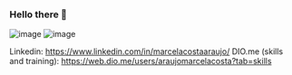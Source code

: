 ### Hello there 👋

![image](https://user-images.githubusercontent.com/69991183/230745234-a35979a8-9984-43ed-b111-427b499e5c65.png)        ![image](https://user-images.githubusercontent.com/69991183/230746948-238be39d-6058-49ae-b1ed-59ef4bfcb8fd.png)

Linkedin: https://www.linkedin.com/in/marcelacostaaraujo/    DIO.me (skills and training):  https://web.dio.me/users/araujomarcelacosta?tab=skills





